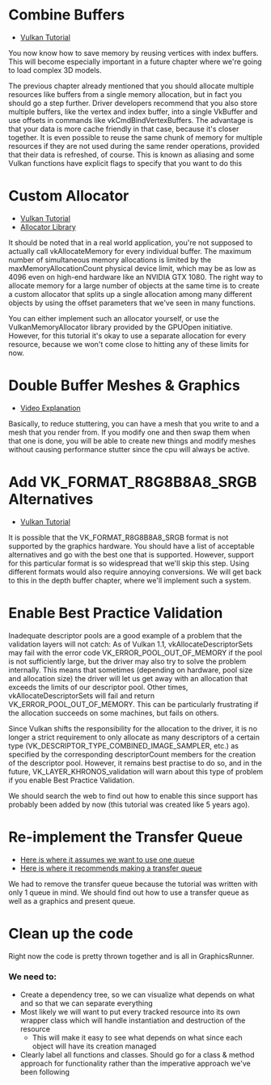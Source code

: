 ﻿# Combine Buffers

* [Vulkan Tutorial](https://vulkan-tutorial.com/en/Vertex_buffers/Index_buffer)

You now know how to save memory by reusing vertices with index
buffers. This will become especially important in a future
chapter where we're going to load complex 3D models.

The previous chapter already mentioned that you should allocate
multiple resources like buffers from a single memory allocation,
but in fact you should go a step further. Driver developers
recommend that you also store multiple buffers, like the vertex
and index buffer, into a single VkBuffer and use offsets in
commands like vkCmdBindVertexBuffers. The advantage is that your
data is more cache friendly in that case, because it's closer
together. It is even possible to reuse the same chunk of memory
for multiple resources if they are not used during the same
render operations, provided that their data is refreshed,
of course. This is known as aliasing and some Vulkan functions
have explicit flags to specify that you want to do this

# Custom Allocator

* [Vulkan Tutorial](https://vulkan-tutorial.com/en/Vertex_buffers/Staging_buffer)
* [Allocator Library](https://github.com/GPUOpen-LibrariesAndSDKs/VulkanMemoryAllocator)

It should be noted that in a real world application, you're not
supposed to actually call vkAllocateMemory for every individual
buffer. The maximum number of simultaneous memory allocations is
limited by the maxMemoryAllocationCount physical device limit,
which may be as low as 4096 even on high-end hardware like an
NVIDIA GTX 1080. The right way to allocate memory for a large
number of objects at the same time is to create a custom allocator
that splits up a single allocation among many different objects by
using the offset parameters that we've seen in many functions.

You can either implement such an allocator yourself, or use the
VulkanMemoryAllocator library provided by the GPUOpen initiative.
However, for this tutorial it's okay to use a separate allocation
for every resource, because we won't come close to hitting any of
these limits for now.

# Double Buffer Meshes & Graphics

* [Video Explanation](https://www.youtube.com/watch?v=YNFaOnhaaso)

Basically, to reduce stuttering, you can have a mesh that you write to 
and a mesh that you render from. If you modify one and then swap them 
when that one is done, you will be able to create new things and modify
meshes without causing performance stutter since the cpu will always be
active.

# Add VK_FORMAT_R8G8B8A8_SRGB Alternatives

* [Vulkan Tutorial](https://vulkan-tutorial.com/en/Texture_mapping/Images)

It is possible that the VK_FORMAT_R8G8B8A8_SRGB format is not supported 
by the graphics hardware. You should have a list of acceptable 
alternatives and go with the best one that is supported. However, 
support for this particular format is so widespread that we'll skip this 
step. Using different formats would also require annoying conversions. 
We will get back to this in the depth buffer chapter, where we'll 
implement such a system.

# Enable Best Practice Validation

Inadequate descriptor pools are a good example of a problem that the 
validation layers will not catch: As of Vulkan 1.1, 
vkAllocateDescriptorSets may fail with the error code 
VK_ERROR_POOL_OUT_OF_MEMORY if the pool is not sufficiently large, but 
the driver may also try to solve the problem internally. This means that 
sometimes (depending on hardware, pool size and allocation size) the 
driver will let us get away with an allocation that exceeds the limits 
of our descriptor pool. Other times, vkAllocateDescriptorSets will fail 
and return VK_ERROR_POOL_OUT_OF_MEMORY. This can be particularly 
frustrating if the allocation succeeds on some machines, but fails on 
others.

Since Vulkan shifts the responsibility for the allocation to the driver, 
it is no longer a strict requirement to only allocate as many 
descriptors of a certain type 
(VK_DESCRIPTOR_TYPE_COMBINED_IMAGE_SAMPLER, etc.) as specified by the 
corresponding descriptorCount members for the creation of the descriptor 
pool. However, it remains best practise to do so, and in the future, 
VK_LAYER_KHRONOS_validation will warn about this type of problem if you 
enable Best Practice Validation.

We should search the web to find out how to enable this since support 
has probably been added by now (this tutorial was created like 5 years
ago).

# Re-implement the Transfer Queue

* [Here is where it assumes we want to use one queue](https://vulkan-tutorial.com/Texture_mapping/Images)
* [Here is where it recommends making a transfer queue](https://vulkan-tutorial.com/Vertex_buffers/Staging_buffer)

We had to remove the transfer queue because the tutorial was written 
with only 1 queue in mind. We should find out how to use a transfer 
queue as well as a graphics and present queue.

# Clean up the code

Right now the code is pretty thrown together and is all in 
GraphicsRunner.

### We need to:

* Create a dependency tree, so we can visualize what depends on what and 
so that we can separate everything
* Most likely we will want to put every tracked resource into its own 
wrapper class which will handle instantiation and destruction of the 
resource
  * This will make it easy to see what depends on what since each object
  will have its creation managed
* Clearly label all functions and classes. Should go for a class & 
method approach for functionality rather than the imperative approach 
we've been following
